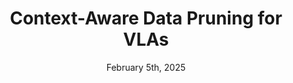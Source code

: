 ---
title: "Context-Aware Data Pruning for VLAs"
date: "February 5th, 2025"
link: "/infrastructure/vlaprune"
shortDescription: "Targeted data pruning to optimize VLA training."
longExcerpt: "We developed a context-aware data pruning technique for Vision-Language-Action models that identifies and removes redundant or low-impact training samples based on contextual relevance. This approach reduces training dataset size by 20% while maintaining performance, accelerating VLA convergence in real-world robotic tasks."
---
